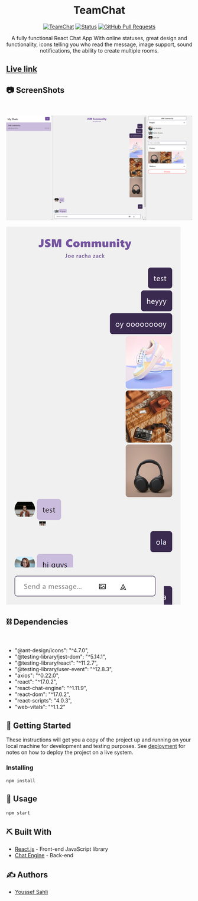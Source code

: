 <h1 align="center">TeamChat</h1>

<div align="center">

[![TeamChat](https://img.shields.io/badge/TeamChat-name-orange.svg)](https://js-teamchat.netlify.app)
[![Status](https://img.shields.io/badge/status-active-success.svg)]()
[![GitHub Pull Requests](https://img.shields.io/badge/live-link-informational.svg)](https://js-teamchat.netlify.appp)

</div>

<p align="center"> A fully functional React Chat App With online statuses, great design and functionality, icons telling you who read the message, image support, sound notifications, the ability to create multiple rooms.
    <br> 
</p>

## [Live link](https://js-teamchat.netlify.app "Live link")

## 📷 ScreenShots <a name = "ScreenShots"></a>

<br>

![Desctop mode](/src/assets/1.png)

![Phone mode](/src/assets/2.png)

## ⛓️ Dependencies <a name = "dependencies"></a>

<br>

- "@ant-design/icons": "^4.7.0",
- "@testing-library/jest-dom": "^5.14.1",
- "@testing-library/react": "^11.2.7",
- "@testing-library/user-event": "^12.8.3",
- "axios": "^0.22.0",
- "react": "^17.0.2",
- "react-chat-engine": "^1.11.9",
- "react-dom": "^17.0.2",
- "react-scripts": "4.0.3",
- "web-vitals": "^1.1.2"

## 🏁 Getting Started <a name = "getting_started"></a>

These instructions will get you a copy of the project up and running on your local machine for development
and testing purposes. See [deployment](#deployment) for notes on how to deploy the project on a live system.

### Installing

```
npm install
```

## 🎈 Usage <a name="usage"></a>

```
npm start
```

## ⛏️ Built With <a name = "tech_stack"></a>

- [React.js](https://reactjs.org/) - Front-end JavaScript library
- [Chat Engine](https://chatengine.io) - Back-end

## ✍️ Authors <a name = "authors"></a>

- [Youssef Sahli](https://github.com/Myduzo)
